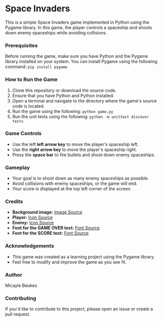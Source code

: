 # **Space Invaders**

This is a simple Space Invaders game implemented in Python using the Pygame library. In this game, the player controls a spaceship and shoots down enemy spaceships while avoiding collisions.

### Prerequisites
Before running the game, make sure you have Python and the Pygame library installed on your system. You can install Pygame using the following command:
`pip install pygame`

### How to Run the Game
1. Clone this repository or download the source code.
2. Ensure that you have Python and Python installed.
3. Open a terminal and navigate to the directory where the game's source code is located.
4. Run the game using the following:
`python game.py`
5. Run the unit tests using the following:
`python -m unittest discover tests`

### Game Controls
- Use the left **left arrow key** to move the player's spaceship left.
- Use the **right arrow key** to move the player's spaceship right.
- Press the **space bar** to fire bullets and shoot down enemy spaceships.

### Gameplay
- Your goal is to shoot down as many enemy spaceships as possible.
- Avoid collisions with enemy spaceships, or the game will end.
- Your score is displayed at the top left corner of the screen.

### Credits
- **Background image:** [Image Source](https://www.freepik.com/free-vector/cartoon-galaxy-background-with-planets_14121184.htm#query=cartoon%20space&position=33&from_view=keyword&track=ais)
- **Player:** [Icon Source](https://www.freepik.com/icon/ufo_997074#fromView=search&term=spaceship+icon&page=28&position=55&track=ais)
- **Enemy:** [Icon Source](https://www.freepik.com/icon/spaceship_901787#fromView=search&term=spaceship+icon&page=26&position=13&track=ais)
- **Font for the GAME OVER text:** [Font Source](https://www.dafont.com/search.php?q=pokemon)
- **Font for the SCORE text:** [Font Source](https://www.dafont.com/search.php?q=supermario)

### Acknowledgements
- This game was created as a learning project using the Pygame library.
- Feel free to modify and improve the game as you see fit.


### Author
Micayle Beukes

### Contributing
If you'd like to contribute to this project, please open an issue or create a pull request.
